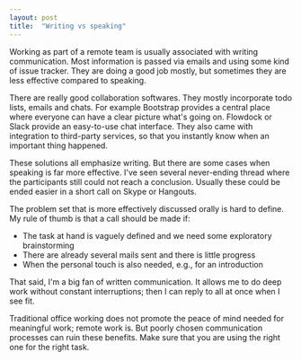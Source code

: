 ```yaml
---
layout: post
title:  "Writing vs speaking"
---
```


Working as part of a remote team is usually associated with writing communication. Most
information is passed via emails and using some kind of issue tracker. They are doing a good job mostly,
but sometimes they are less effective compared to speaking.

There are really good collaboration softwares. They mostly incorporate todo lists, emails and chats.
For example Bootstrap provides a central place where everyone can have a clear picture what's going on.
Flowdock or Slack provide an easy-to-use chat interface. They also came with integration
to third-party services, so that you instantly know when an important thing happened.

These solutions all emphasize writing. But there are some cases when speaking is far more effective.
I've seen several never-ending thread where the participants still could not reach a conclusion.
Usually these could be ended easier in a short call on Skype or Hangouts.

The problem set that is more effectively discussed orally is hard to define. My rule of thumb is
that a call should be made if:

* The task at hand is vaguely defined and we need some exploratory brainstorming
* There are already several mails sent and there is little progress
* When the personal touch is also needed, e.g., for an introduction

That said, I'm a big fan of written communication. It allows me to do deep work without constant
interruptions; then I can reply to all at once when I see fit.

Traditional office working does not promote the peace of mind needed for meaningful work; remote work is.
But poorly chosen communication processes can ruin these benefits. Make sure that you are using the
right one for the right task.
